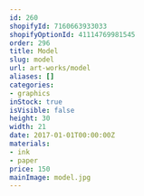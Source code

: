 ```yaml
---
id: 260
shopifyId: 7160663933033
shopifyOptionId: 41114769981545
order: 296
title: Model
slug: model
url: art-works/model
aliases: []
categories:
- graphics
inStock: true
isVisible: false
height: 30
width: 21
date: 2017-01-01T00:00:00Z
materials:
- ink
- paper
price: 150
mainImage: model.jpg
---
```

